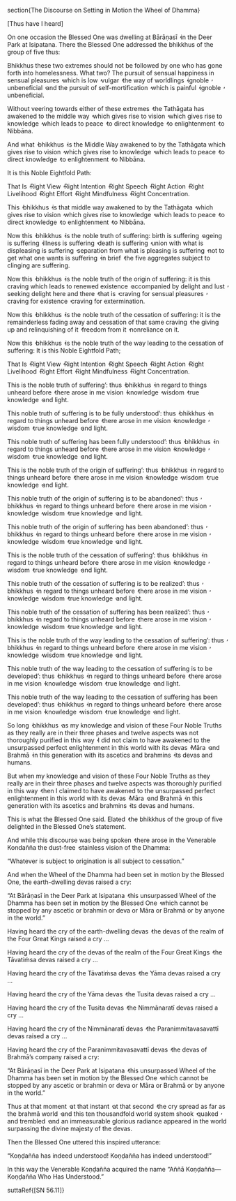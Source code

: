 section{The Discourse on Setting in Motion the Wheel of Dhamma}

[Thus have I heard]

On one occasion the Blessed One was dwelling at Bārāṇasī  ̓  in the Deer Park at Isipatana. There the Blessed One addressed the bhikkhus of the group of five thus:

Bhikkhus these two extremes should not be followed by one who has gone forth into homelessness. What two? The pursuit of sensual happiness in sensual pleasures  ̓  which is low  ̓  vulgar  ̓  the way of worldlings  ̓  ignoble  ̓  unbeneficial  ̓  and the pursuit of self-mortification  ̓  which is painful  ̓  ignoble  ̓  unbeneficial.

Without veering towards either of these extremes  ̓  the Tathāgata has awakened to the middle way  ̓  which gives rise to vision  ̓  which gives rise to knowledge  ̓  which leads to peace  ̓  to direct knowledge  ̓  to enlightenment  ̓  to Nibbāna.

And what  ̓  bhikkhus  ̓  is the Middle Way awakened to by the Tathāgata which gives rise to vision  ̓  which gives rise to knowledge  ̓  which leads to peace  ̓  to direct knowledge  ̓  to enlightenment  ̓  to Nibbāna.

It is this Noble Eightfold Path:

That Is  ̓  Right View  ̓  Right Intention  ̓  Right Speech  ̓  Right Action  ̓  Right Livelihood  ̓  Right Effort  ̓  Right Mindfulness  ̓  Right Concentration.

This  ̓  bhikkhus  ̓  is that middle way awakened to by the Tathāgata  ̓  which gives rise to vision  ̓  which gives rise to knowledge  ̓  which leads to peace  ̓  to direct knowledge  ̓  to enlightenment  ̓  to Nibbāna.

Now this  ̓  bhikkhus  ̓  is the noble truth of suffering: birth is suffering  ̓  ageing is suffering  ̓  illness is suffering  ̓  death is suffering  ̓  union with what is displeasing is suffering  ̓  separation from what is pleasing is suffering  ̓  not to get what one wants is suffering  ̓  in brief  ̓  the five aggregates subject to clinging are suffering.

Now this  ̓  bhikkhus  ̓  is the noble truth of the origin of suffering: it is this craving which leads to renewed existence  ̓  accompanied by delight and lust  ̓  seeking delight here and there  ̓  that is  ̓  craving for sensual pleasures  ̓  craving for existence  ̓  craving for extermination.

Now this  ̓  bhikkhus  ̓  is the noble truth of the cessation of suffering: it is the remainderless fading away and cessation of that same craving  ̓  the giving up and relinquishing of it  ̓  freedom from it  ̓  nonreliance on it.

Now this  ̓  bhikkhus  ̓  is the noble truth of the way leading to the cessation of suffering: It is this Noble Eightfold Path;

That Is  ̓  Right View  ̓  Right Intention  ̓  Right Speech  ̓  Right Action  ̓  Right Livelihood  ̓  Right Effort  ̓  Right Mindfulness  ̓  Right Concentration.

This is the noble truth of suffering’: thus  ̓  bhikkhus  ̓  in regard to things unheard before  ̓  there arose in me vision  ̓  knowledge  ̓  wisdom  ̓  true knowledge  ̓  and light.

This noble truth of suffering is to be fully understood’: thus  ̓  bhikkhus  ̓  in regard to things unheard before  ̓  there arose in me vision  ̓  knowledge  ̓  wisdom  ̓  true knowledge  ̓  and light.

This noble truth of suffering has been fully understood’: thus  ̓  bhikkhus  ̓  in regard to things unheard before  ̓  there arose in me vision  ̓  knowledge  ̓  wisdom  ̓  true knowledge  ̓  and light.

This is the noble truth of the origin of suffering’: thus  ̓  bhikkhus  ̓  in regard to things unheard before  ̓  there arose in me vision  ̓  knowledge  ̓  wisdom  ̓  true knowledge  ̓  and light.

This noble truth of the origin of suffering is to be abandoned’: thus  ̓  bhikkhus  ̓  in regard to things unheard before  ̓  there arose in me vision  ̓  knowledge  ̓  wisdom  ̓  true knowledge  ̓  and light.

This noble truth of the origin of suffering has been abandoned’: thus  ̓  bhikkhus  ̓  in regard to things unheard before  ̓  there arose in me vision  ̓  knowledge  ̓  wisdom  ̓  true knowledge  ̓  and light.

This is the noble truth of the cessation of suffering’: thus  ̓  bhikkhus  ̓  in regard to things unheard before  ̓  there arose in me vision  ̓  knowledge  ̓  wisdom  ̓  true knowledge  ̓  and light.

This noble truth of the cessation of suffering is to be realized’: thus  ̓  bhikkhus  ̓  in regard to things unheard before  ̓  there arose in me vision  ̓  knowledge  ̓  wisdom  ̓  true knowledge  ̓  and light.

This noble truth of the cessation of suffering has been realized’: thus  ̓  bhikkhus  ̓  in regard to things unheard before  ̓  there arose in me vision  ̓  knowledge  ̓  wisdom  ̓  true knowledge  ̓  and light.

This is the noble truth of the way leading to the cessation of suffering’: thus  ̓  bhikkhus  ̓  in regard to things unheard before  ̓  there arose in me vision  ̓  knowledge  ̓  wisdom  ̓  true knowledge  ̓  and light.

This noble truth of the way leading to the cessation of suffering is to be developed’: thus  ̓  bhikkhus  ̓  in regard to things unheard before  ̓  there arose in me vision  ̓  knowledge  ̓  wisdom  ̓  true knowledge  ̓  and light.

This noble truth of the way leading to the cessation of suffering has been developed’: thus  ̓  bhikkhus  ̓  in regard to things unheard before  ̓  there arose in me vision  ̓  knowledge  ̓  wisdom  ̓  true knowledge  ̓  and light.

So long  ̓  bhikkhus  ̓  as my knowledge and vision of these Four Noble Truths as they really are in their three phases and twelve aspects was not thoroughly purified in this way  ̓  I did not claim to have awakened to the unsurpassed perfect enlightenment in this world with its devas  ̓  Māra  ̓  and Brahmā  ̓  in this generation with its ascetics and brahmins  ̓  its devas and humans.

But when my knowledge and vision of these Four Noble Truths as they really are in their three phases and twelve aspects was thoroughly purified in this way  ̓  then I claimed to have awakened to the unsurpassed perfect enlightenment in this world with its devas  ̓  Māra  ̓  and Brahmā  ̓  in this generation with its ascetics and brahmins  ̓  its devas and humans.

This is what the Blessed One said. Elated  ̓  the bhikkhus of the group of five delighted in the Blessed One’s statement.

And while this discourse was being spoken  ̓  there arose in the Venerable Kondañña the dust-free  ̓  stainless vision of the Dhamma:

“Whatever is subject to origination is all subject to cessation.”

And when the Wheel of the Dhamma had been set in motion by the Blessed One, the earth-dwelling devas raised a cry:

“At Bārāṇasī in the Deer Park at Isipatana  ̓  this unsurpassed Wheel of the Dhamma has been set in motion by the Blessed One  ̓  which cannot be stopped by any ascetic or brahmin or deva or Māra or Brahmā or by anyone in the world.”

Having heard the cry of the earth-dwelling devas  ̓  the devas of the realm of the Four Great Kings raised a cry …

Having heard the cry of the devas of the realm of the Four Great Kings  ̓  the Tāvatiṁsa devas raised a cry …

Having heard the cry of the Tāvatiṁsa devas  ̓  the Yāma devas raised a cry …

Having heard the cry of the Yāma devas  ̓  the Tusita devas raised a cry …

Having heard the cry of the Tusita devas  ̓  the Nimmānaratī devas raised a cry …

Having heard the cry of the Nimmānaratī devas  ̓  the Paranimmitavasavattī devas raised a cry …

Having heard the cry of the Paranimmitavasavattī devas  ̓  the devas of Brahmā’s company raised a cry:

“At Bārāṇasī in the Deer Park at Isipatana  ̓  this unsurpassed Wheel of the Dhamma has been set in motion by the Blessed One  ̓  which cannot be stopped by any ascetic or brahmin or deva or Māra or Brahmā or by anyone in the world.”

Thus at that moment  ̓  at that instant  ̓  at that second  ̓  the cry spread as far as the brahmā world  ̓  and this ten thousandfold world system shook  ̓  quaked  ̓  and trembled  ̓  and an immeasurable glorious radiance appeared in the world surpassing the divine majesty of the devas.

Then the Blessed One uttered this inspired utterance:

“Koṇḍañña has indeed understood! Koṇḍañña has indeed understood!”

In this way the Venerable Koṇḍañña acquired the name “Aññā Koṇḍañña—Koṇḍañña Who Has Understood.”

suttaRef{[SN 56.11]}

